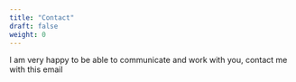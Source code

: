 ```yaml
---
title: "Contact"
draft: false
weight: 0
---
```


I am very happy to be able to communicate and work with you, contact me with this email
